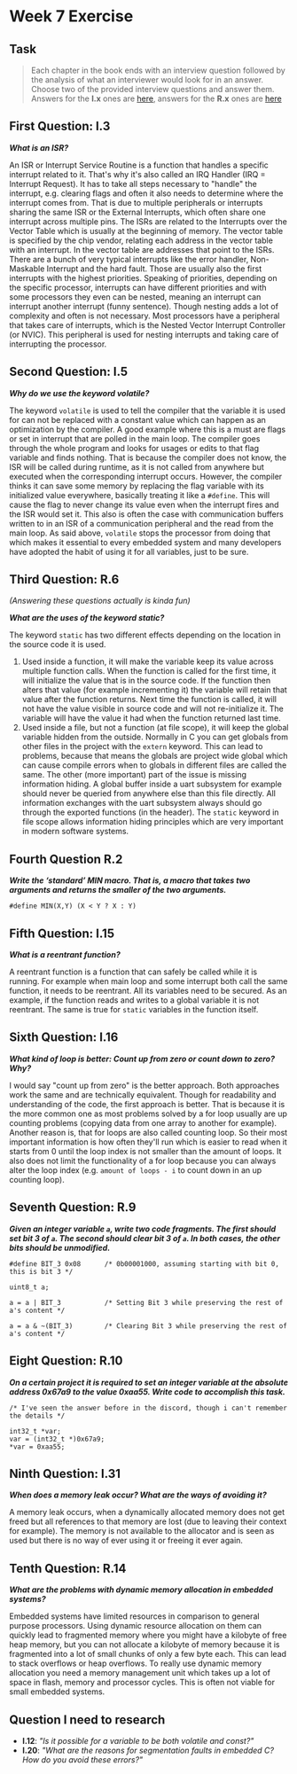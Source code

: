 # Week 7 Exercise

## Task
> Each chapter in the book ends with an interview question followed by the analysis of what an
> interviewer would look for in an answer. Choose two of the provided interview questions and answer them.
> Answers for the **I.x** ones are [here](https://www.interviewbit.com/embedded-c-interview-questions/), 
> answers for the **R.x** ones are [here](https://rmbconsulting.us/publications/a-c-test-the-0x10-best-questions-for-would-be-embedded-programmers/)


## First Question: I.3

_**What is an ISR?**_

An ISR or Interrupt Service Routine is a function that handles a specific interrupt related to it.
That's why it's also called an IRQ Handler (IRQ = Interrupt Request).
It has to take all steps necessary to "handle" the interrupt, e.g. clearing flags and often it also needs to determine where the interrupt comes from.
That is due to multiple peripherals or interrupts sharing the same ISR or the External Interrupts, which often share one interrupt across multiple pins.
The ISRs are related to the Interrupts over the Vector Table which is usually at the beginning of memory.
The vector table is specified by the chip vendor, relating each address in the vector table with an interrupt. 
In the vector table are addresses that point to the ISRs.
There are a bunch of very typical interrupts like the error handler, Non-Maskable Interrupt and the hard fault.
Those are usually also the first interrupts with the highest priorities.
Speaking of priorities, depending on the specific processor, interrupts can have different priorities and with some processors they even can be nested,
meaning an interrupt can interrupt another interrupt (funny sentence). Though nesting adds a lot of complexity and often is not necessary.
Most processors have a peripheral that takes care of interrupts, which is the Nested Vector Interrupt Controller (or NVIC).
This peripheral is used for nesting interrupts and taking care of interrupting the processor.

## Second Question: I.5

_**Why do we use the keyword volatile?**_

The keyword `volatile` is used to tell the compiler that the variable it is used for can not be replaced with a constant value which can happen
as an optimization by the compiler. A good example where this is a must are flags or set in interrupt that are polled in the main loop.
The compiler goes through the whole program and looks for usages or edits to that flag variable and finds nothing. That is because the 
compiler does not know, the ISR will be called during runtime, as it is not called from anywhere but executed when the corresponding interrupt occurs.
However, the compiler thinks it can save some memory by replacing the flag variable with its initialized value everywhere, basically treating it like a `#define`.
This will cause the flag to never change its value even when the interrupt fires and the ISR would set it.
This also is often the case with communication buffers written to in an ISR of a communication peripheral and the read from the main loop.
As said above, `volatile` stops the processor from doing that which makes it essential to every embedded system and many developers have adopted the habit of using it for all variables, just to be sure.

## Third Question: R.6

_(Answering these questions actually is kinda fun)_

_**What are the uses of the keyword static?**_

The keyword `static` has two different effects depending on the location in the source code it is used.

1. Used inside a function, it will make the variable keep its value across multiple function calls. 
When the function is called for the first time, it will initialize the value that is in the source code. 
If the function then alters that value (for example incrementing it) the variable will retain that value after the function returns.
Next time the function is called, it will not have the value visible in source code and will not re-initialize it.
The variable will have the value it had when the function returned last time.
2. Used inside a file, but not a function (at file scope), it will keep the global variable hidden from the outside.
Normally in C you can get globals from other files in the project with the `extern` keyword. 
This can lead to problems, because that means the globals are project wide global which can cause compile errors when to globals in different files are called the same.
The other (more important) part of the issue is missing information hiding. 
A global buffer inside a uart subsystem for example should never be queried from anywhere else than this file directly.
All information exchanges with the uart subsystem always should go through the exported functions (in the header).
The `static` keyword in file scope allows information hiding principles which are very important in modern software systems.

## Fourth Question R.2

_**Write the ‘standard’ MIN macro. That is, a macro that takes two arguments and returns the smaller of the two arguments.**_

```
#define MIN(X,Y) (X < Y ? X : Y)
```

## Fifth Question: I.15

_**What is a reentrant function?**_

A reentrant function is a function that can safely be called while it is running.
For example when main loop and some interrupt both call the same function, it needs to be reentrant.
All its variables need to be secured. As an example, if the function reads and writes to a global variable it is not reentrant.
The same is true for `static` variables in the function itself.

## Sixth Question: I.16

_**What kind of loop is better: Count up from zero or count down to zero? Why?**_

I would say "count up from zero" is the better approach.
Both approaches work the same and are technically equivalent.
Though for readability and understanding of the code, the first approach is better.
That is because it is the more common one as most problems solved by a for loop usually are up counting problems (copying data from one array to another for example).
Another reason is, that for loops are also called counting loop. 
So their most important information is how often they'll run which is easier to read when it starts from 0 until the loop index is not smaller than the amount of loops.
It also does not limit the functionality of a for loop because you can always alter the loop index (e.g. `amount of loops - i` to count down in an up counting loop).

## Seventh Question: R.9

_**Given an integer variable `a`, write two code fragments. The first should set bit 3 of `a`. 
The second should clear bit 3 of `a`. In both cases, the other bits should be unmodified.**_

```
#define BIT_3 0x08      /* 0b00001000, assuming starting with bit 0, this is bit 3 */

uint8_t a;

a = a | BIT_3           /* Setting Bit 3 while preserving the rest of a's content */

a = a & ~(BIT_3)        /* Clearing Bit 3 while preserving the rest of a's content */
```

## Eight Question: R.10

_**On a certain project it is required to set an integer variable at the absolute address
0x67a9 to the value 0xaa55. Write code to accomplish this task.**_

```
/* I've seen the answer before in the discord, though i can't remember the details */

int32_t *var;
var = (int32_t *)0x67a9;
*var = 0xaa55;
```

## Ninth Question: I.31

_**When does a memory leak occur? What are the ways of avoiding it?**_

A memory leak occurs, when a dynamically allocated memory does not get freed but all references to that memory are lost (due to leaving their context for example).
The memory is not available to the allocator and is seen as used but there is no way of ever using it or freeing it ever again.

## Tenth Question: R.14

_**What are the problems with dynamic memory allocation in embedded systems?**_

Embedded systems have limited resources in comparison to general purpose processors.
Using dynamic resource allocation on them can quickly lead to fragmented memory where you might have a kilobyte of free heap memory, 
but you can not allocate a kilobyte of memory because it is fragmented into a lot of small chunks of only a few byte each.
This can lead to stack overflows or heap overflows.
To really use dynamic memory allocation you need a memory management unit which takes up a lot of space in flash, memory and processor cycles.
This is often not viable for small embedded systems.


## Question I need to research
- **I.12**: _"Is it possible for a variable to be both volatile and const?"_
- **I.20**: _"What are the reasons for segmentation faults in embedded C? How do you avoid these errors?"_